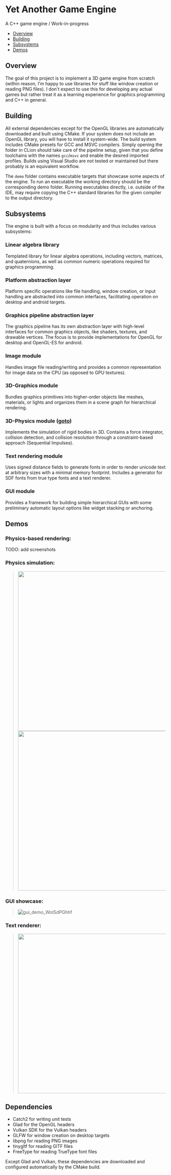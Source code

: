 # Yet Another Game Engine
A C++ game engine / Work-in-progress

- [Overview](#overview)
- [Building](#building)
- [Subsystems](#subsystems)
- [Demos](#demos)

## Overview
The goal of this project is to implement a 3D game engine from scratch (within reason, I'm happy to use libraries for stuff like window creation or reading PNG files). I don't expect to use this for developing any actual games but rather treat it as a learning experience for graphics programming and C++ in general.

## Building
All external dependencies except for the OpenGL libraries are automatically downloaded and built using CMake. If your system does not include an OpenGL library, you will have to install it system-wide. The build system includes CMake presets for GCC and MSVC compilers. Simply opening the folder in CLion should take care of the pipeline setup, given that you define toolchains with the names ```gcc```/```msvc``` and enable the desired imported profiles. Builds using Visual Studio are not tested or maintained but there probably is an equivalent workflow.

The ```demo``` folder contains executable targets that showcase some aspects of the engine. To run an executable the working directory should be the corresponding demo folder. Running executables directly, i.e. outside of the IDE, may require copying the C++ standard libraries for the given compiler to the output directory.

## Subsystems
The engine is built with a focus on modularity and thus includes various subsystems:

### Linear algebra library
Templated library for linear algebra operations, including vectors, matrices, and quaternions, as well as common numeric operations required for graphics programming.
### Platform abstraction layer
Platform specific operations like file handling, window creation, or input handling are abstracted into common interfaces, facilitating operation on desktop and android targets.
### Graphics pipeline abstraction layer
The graphics pipeline has its own abstraction layer with high-level interfaces for common graphics objects, like shaders, textures, and drawable vertices. The focus is to provide implementations for OpenGL for desktop and OpenGL-ES for android.
### Image module
Handles image file reading/writing and provides a common representation for image data on the CPU (as opposed to GPU textures). 
### 3D-Graphics module
Bundles graphics primitives into higher-order objects like meshes, materials, or lights and organizes them in a scene graph for hierarchical rendering.   
### 3D-Physics module ([goto](source/physics3d))
Implements the simulation of rigid bodies in 3D. Contains a force integrator, collision detection, and collision resolution through a constraint-based approach (Sequential Impulses). 
### Text rendering module
Uses signed distance fields to generate fonts in order to render unicode text at arbitrary sizes with a minimal memory footprint. Includes a generator for SDF fonts from true type fonts and a text renderer.
### GUI module
Provides a framework for building simple hierarchical GUIs with some preliminary automatic layout options like widget stacking or anchoring.  

## Demos
### Physics-based rendering:
TODO: add screenshots

### Physics simulation:
><img src="https://github.com/NiklasReiche/yage/assets/29310846/1ebf9a9b-798e-47d6-a557-2867246a8b43" width=500>
><img src="https://github.com/NiklasReiche/yage/assets/29310846/e590be89-d954-4dc8-bcd7-3b4a178a326d" width=500>

### GUI showcase:
>![gui_demo_WolSdPGhhf](https://github.com/NiklasReiche/yage/assets/29310846/2a8c30e1-f8b3-4e37-9a8d-a6393054becd)

### Text renderer:
><img src="https://github.com/NiklasReiche/yage/assets/29310846/ea7f4650-f3eb-466a-896e-8f0691aa0f96" width=500>

## Dependencies
- Catch2 for writing unit tests
- Glad for the OpenGL headers
- Vulkan SDK for the Vulkan headers
- GLFW for window creation on desktop targets
- libpng for reading PNG images
- tinygltf for reading GlTF files
- FreeType for reading TrueType font files 

Except Glad and Vulkan, these dependencies are downloaded and configured automatically by the CMake build. 
